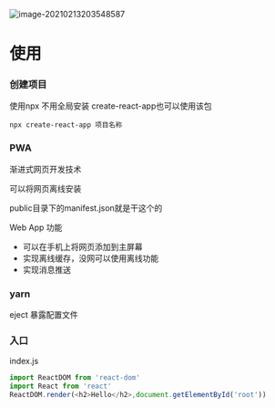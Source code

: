 ![image-20210213203548587](D:\project\notebook\react\Untitled.assets\image-20210213203548587.png)

# 使用

### 创建项目

使用npx 不用全局安装 create-react-app也可以使用该包

```shell
npx create-react-app 项目名称
```

### PWA

渐进式网页开发技术

可以将网页离线安装

public目录下的manifest.json就是干这个的

Web App 功能

- 可以在手机上将网页添加到主屏幕
- 实现离线缓存，没网可以使用离线功能
- 实现消息推送

### yarn

eject 暴露配置文件

### 入口

index.js

```js
import ReactDOM from 'react-dom'
import React from 'react'
ReactDOM.render(<h2>Hello</h2>,document.getElementById('root'))

```

